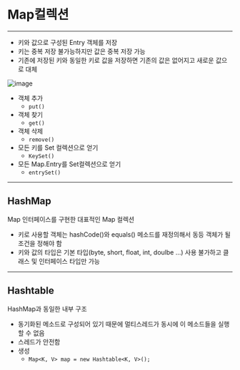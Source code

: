 # Map컬렉션

--------------
- 키와 값으로 구성된 Entry 객체를 저장
- 키는 중복 저장 불가능하지만 값은 중복 저장 가능
- 기존에 저장된 키와 동일한 키로 값을 저장하면 기존의 값은 없어지고 새로운 값으로 대체

![image](https://user-images.githubusercontent.com/109537583/198281519-706729bd-8b71-45e8-a3e2-e7ec60184523.png)
- 객체 추가
  - `put()`
- 객체 찾기
  - `get()`
- 객체 삭제
  - `remove()`
- 모든 키를 Set 컬렉션으로 얻기
  - `KeySet()`
- 모든 Map.Entry를 Set컬렉션으로 얻기
  - `entrySet()`
----------------
## HashMap
Map 인터페이스를 구현한 대표적인 Map 컬렉션
- 키로 사용할 객체는 hashCode()와 equals() 메소드를 재정의해서 동등 객체가 될 조건을 정해야 함
- 키와 값의 타입은 기본 타입(byte, short, float, int, doulbe ...) 사용 불가하고 클래스 및 인터페이스 타입만 가능
----------------
## Hashtable
HashMap과 동일한 내부 구조
- 동기화된 메소드로 구성되어 있기 때문에 멀티스레드가 동시에 이 메소드들을 실행할 수 없음
- 스레드가 안전함
- 생성
  - `Map<K, V> map = new Hashtable<K, V>();`

